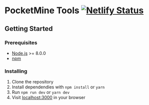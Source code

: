 # PocketMine Tools [![Netlify Status](https://api.netlify.com/api/v1/badges/7941e050-e054-4f72-b5be-d12b2ee5fb7c/deploy-status)](https://app.netlify.com/sites/pocketmine-tools/deploys)

## Getting Started
### Prerequisites
* [Node.js](https://nodejs.org/en/) >= 8.0.0
* [npm](https://www.npmjs.com/)

### Installing
1. Clone the repository
2. Install dependendies with `npm install` or `yarn`
3. Run `npm run dev` or `yarn dev`
4. Visit [localhost:3000](http://localhost:3000) in your browser

